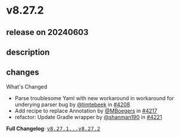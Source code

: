# v8.27.2

## release on 20240603

## description

## changes

What's Changed

* Parse troublesome Yaml with new workaround in workaround for underying parser bug by <a class="user-mention notranslate" data-hovercard-type="user" data-hovercard-url="/users/timtebeek/hovercard" data-octo-click="hovercard-link-click" data-octo-dimensions="link_type:self" href="https://github.com/timtebeek">@timtebeek</a> in <a class="issue-link js-issue-link" data-error-text="Failed to load title" data-id="2312418742" data-permission-text="Title is private" data-url="https://github.com/openrewrite/rewrite/issues/4208" data-hovercard-type="pull_request" data-hovercard-url="/openrewrite/rewrite/pull/4208/hovercard" href="https://github.com/openrewrite/rewrite/pull/4208">#4208</a>
* Add recipe to replace Annotation by <a class="user-mention notranslate" data-hovercard-type="user" data-hovercard-url="/users/MBoegers/hovercard" data-octo-click="hovercard-link-click" data-octo-dimensions="link_type:self" href="https://github.com/MBoegers">@MBoegers</a> in <a class="issue-link js-issue-link" data-error-text="Failed to load title" data-id="2321878516" data-permission-text="Title is private" data-url="https://github.com/openrewrite/rewrite/issues/4217" data-hovercard-type="pull_request" data-hovercard-url="/openrewrite/rewrite/pull/4217/hovercard" href="https://github.com/openrewrite/rewrite/pull/4217">#4217</a>
* refactor: Update Gradle wrapper by <a class="user-mention notranslate" data-hovercard-type="user" data-hovercard-url="/users/shanman190/hovercard" data-octo-click="hovercard-link-click" data-octo-dimensions="link_type:self" href="https://github.com/shanman190">@shanman190</a> in <a class="issue-link js-issue-link" data-error-text="Failed to load title" data-id="2328671346" data-permission-text="Title is private" data-url="https://github.com/openrewrite/rewrite/issues/4221" data-hovercard-type="pull_request" data-hovercard-url="/openrewrite/rewrite/pull/4221/hovercard" href="https://github.com/openrewrite/rewrite/pull/4221">#4221</a>

<strong>Full Changelog</strong>: <a class="commit-link" href="https://github.com/openrewrite/rewrite/compare/v8.27.1...v8.27.2"><tt>v8.27.1...v8.27.2</tt></a>

